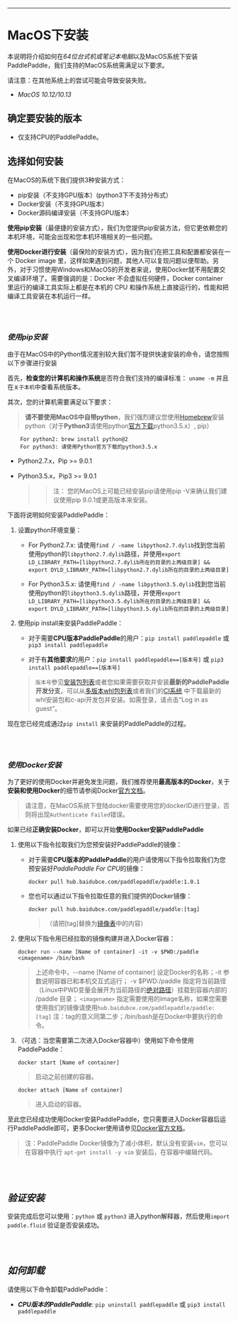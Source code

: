 ***

# **MacOS下安装**

本说明将介绍如何在*64位台式机或笔记本电脑*以及MacOS系统下安装PaddlePaddle，我们支持的MacOS系统需满足以下要求。

请注意：在其他系统上的尝试可能会导致安装失败。

* *MacOS 10.12/10.13*

## 确定要安装的版本

* 仅支持CPU的PaddlePaddle。



## 选择如何安装
在MacOS的系统下我们提供3种安装方式：

* pip安装（不支持GPU版本）(python3下不支持分布式）
* Docker安装（不支持GPU版本）
* Docker源码编译安装（不支持GPU版本）


**使用pip安装**（最便捷的安装方式），我们为您提供pip安装方法，但它更依赖您的本机环境，可能会出现和您本机环境相关的一些问题。


**使用Docker进行安装**（最保险的安装方式），因为我们在把工具和配置都安装在一个 Docker image 里，这样如果遇到问题，其他人可以复现问题以便帮助。另外，对于习惯使用Windows和MacOS的开发者来说，使用Docker就不用配置交叉编译环境了。需要强调的是：Docker 不会虚拟任何硬件，Docker container 里运行的编译工具实际上都是在本机的 CPU 和操作系统上直接运行的，性能和把编译工具安装在本机运行一样。    



<br/><br/>
### ***使用pip安装***

由于在MacOS中的Python情况差别较大我们暂不提供快速安装的命令，请您按照以下步骤进行安装

首先，**检查您的计算机和操作系统**是否符合我们支持的编译标准： `uname -m` 并且在`关于本机`中查看系统版本。

其次，您的计算机需要满足以下要求：    

> **请不要使用MacOS中自带python**，我们强烈建议您使用[Homebrew](https://brew.sh)安装python（对于**Python3**请使用python[官方下载](https://www.python.org/downloads/mac-osx/)python3.5.x）, pip）
	
		For python2: brew install python@2
		For python3: 请使用Python官方下载的python3.5.x

*	Python2.7.x，Pip >= 9.0.1            
*  Python3.5.x，Pip3 >= 9.0.1  

	>> 注： 您的MacOS上可能已经安装pip请使用pip -V来确认我们建议使用pip 9.0.1或更高版本来安装。        
	    
下面将说明如何安装PaddlePaddle：

1. 设置python环境变量：
	
	- For Python2.7.x: 请使用`find / -name libpython2.7.dylib`找到您当前使用python的`libpython2.7.dylib`路径，并使用`export LD_LIBRARY_PATH=[libpython2.7.dylib所在的目录的上两级目录] && export DYLD_LIBRARY_PATH=[libpython2.7.dylib所在的目录的上两级目录]`
	
	- For Python3.5.x: 请使用`find / -name libpython3.5.dylib`找到您当前使用python的`libpython3.5.dylib`路径，并使用`export LD_LIBRARY_PATH=[libpython3.5.dylib所在的目录的上两级目录] && export DYLD_LIBRARY_PATH=[libpython3.5.dylib所在的目录的上两级目录]`

2. 使用pip install来安装PaddlePaddle：
	
	* 对于需要**CPU版本PaddlePaddle**的用户：`pip install paddlepaddle` 或 `pip3 install paddlepaddle`


	
	* 对于有**其他要求**的用户：`pip install paddlepaddle==[版本号]`  或 `pip3 install paddlepaddle==[版本号]`
	
	> `版本号`参见[安装包列表](./Tables.html/#whls)或者您如果需要获取并安装**最新的PaddlePaddle开发分支**，可以从[多版本whl包列表](./Tables.html/#ciwhls)或者我们的[CI系统](https://paddleci.ngrok.io/project.html?projectId=Manylinux1&tab=projectOverview) 中下载最新的whl安装包和c-api开发包并安装。如需登录，请点击“Log in as guest”。
	
     
	
	    
	    

现在您已经完成通过`pip install` 来安装的PaddlePaddle的过程。




<br/><br/>
### ***使用Docker安装***

<!-- 我们更加推荐**使用Docker进行安装**，因为我们在把工具和配置都安装在一个 Docker image 里，这样如果遇到问题，其他人可以复现问题以便帮助。另外，对于习惯使用Windows和MacOS的开发者来说，使用Docker就不用配置交叉编译环境了。需要强调的是：Docker 不会虚拟任何硬件，Docker container 里运行的编译工具实际上都是在本机的 CPU 和操作系统上直接运行的，性能和把编译工具安装在本机运行一样。-->

为了更好的使用Docker并避免发生问题，我们推荐使用**最高版本的Docker**，关于**安装和使用Docker**的细节请参阅Docker[官方文档](https://docs.docker.com/install/)。

> 请注意，在MacOS系统下登陆docker需要使用您的dockerID进行登录，否则将出现`Authenticate Failed`错误。

如果已经**正确安装Docker**，即可以开始**使用Docker安装PaddlePaddle**

1. 使用以下指令拉取我们为您预安装好PaddlePaddle的镜像：


	* 对于需要**CPU版本的PaddlePaddle**的用户请使用以下指令拉取我们为您预安装好*PaddlePaddle For CPU*的镜像：

		`docker pull hub.baidubce.com/paddlepaddle/paddle:1.0.1`
		

	* 您也可以通过以下指令拉取任意的我们提供的Docker镜像：

		`docker pull hub.baidubce.com/paddlepaddle/paddle:[tag]`
		
		> （请把[tag]替换为[镜像表](./Tables.html/#dockers)中的内容）
		
2. 使用以下指令用已经拉取的镜像构建并进入Docker容器：

	`docker run --name [Name of container] -it -v $PWD:/paddle <imagename> /bin/bash`

	> 上述命令中，--name [Name of container] 设定Docker的名称；-it 参数说明容器已和本机交互式运行； -v $PWD:/paddle 指定将当前路径（Linux中PWD变量会展开为当前路径的[绝对路径](https://baike.baidu.com/item/绝对路径/481185)）挂载到容器内部的 /paddle 目录； `<imagename>` 指定需要使用的image名称，如果您需要使用我们的镜像请使用`hub.baidubce.com/paddlepaddle/paddle:[tag]` 注：tag的意义同第二步；/bin/bash是在Docker中要执行的命令。

3. （可选：当您需要第二次进入Docker容器中）使用如下命令使用PaddlePaddle：

	`docker start [Name of container]`
	
	> 启动之前创建的容器。

	`docker attach [Name of container]`
	
	> 进入启动的容器。     
	
	
至此您已经成功使用Docker安装PaddlePaddle，您只需要进入Docker容器后运行PaddlePaddle即可，更多Docker使用请参见[Docker官方文档](https://docs.docker.com)。

> 注：PaddlePaddle Docker镜像为了减小体积，默认没有安装`vim`，您可以在容器中执行 `apt-get install -y vim` 安装后，在容器中编辑代码。
<!--TODO: When we support pip install mode on MacOS, we can write on this part -->



<br/><br/>
## ***验证安装***
安装完成后您可以使用：`python` 或 `python3` 进入python解释器，然后使用`import paddle.fluid` 验证是否安装成功。

<br/><br/>
## ***如何卸载***
请使用以下命令卸载PaddlePaddle：

* ***CPU版本的PaddlePaddle***: `pip uninstall paddlepaddle` 或 `pip3 install paddlepaddle`     

